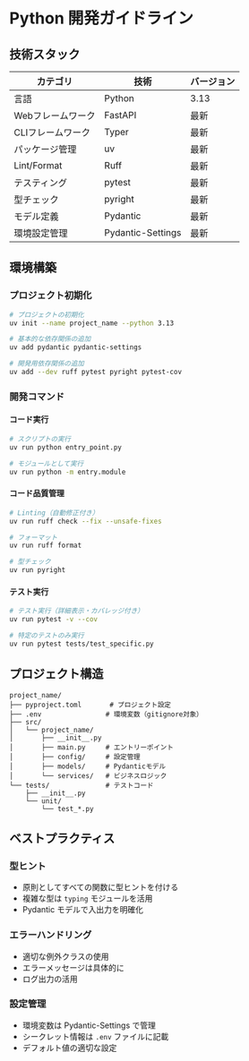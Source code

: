 # Python 開発ガイドライン

## 技術スタック

| カテゴリ          | 技術              | バージョン |
| ----------------- | ----------------- | ---------- |
| 言語              | Python            | 3.13       |
| Webフレームワーク | FastAPI           | 最新       |
| CLIフレームワーク | Typer             | 最新       |
| パッケージ管理    | uv                | 最新       |
| Lint/Format       | Ruff              | 最新       |
| テスティング      | pytest            | 最新       |
| 型チェック        | pyright           | 最新       |
| モデル定義        | Pydantic          | 最新       |
| 環境設定管理      | Pydantic-Settings | 最新       |

## 環境構築

### プロジェクト初期化

```bash
# プロジェクトの初期化
uv init --name project_name --python 3.13

# 基本的な依存関係の追加
uv add pydantic pydantic-settings

# 開発用依存関係の追加
uv add --dev ruff pytest pyright pytest-cov
```

### 開発コマンド

#### コード実行
```bash
# スクリプトの実行
uv run python entry_point.py

# モジュールとして実行
uv run python -m entry.module
```

#### コード品質管理
```bash
# Linting（自動修正付き）
uv run ruff check --fix --unsafe-fixes

# フォーマット
uv run ruff format

# 型チェック
uv run pyright
```

#### テスト実行
```bash
# テスト実行（詳細表示・カバレッジ付き）
uv run pytest -v --cov

# 特定のテストのみ実行
uv run pytest tests/test_specific.py
```

## プロジェクト構造

```
project_name/
├── pyproject.toml       # プロジェクト設定
├── .env                # 環境変数（gitignore対象）
├── src/
│   └── project_name/
│       ├── __init__.py
│       ├── main.py     # エントリーポイント
│       ├── config/     # 設定管理
│       ├── models/     # Pydanticモデル
│       └── services/   # ビジネスロジック
└── tests/              # テストコード
    ├── __init__.py
    └── unit/
        └── test_*.py
```

## ベストプラクティス

### 型ヒント
- 原則としてすべての関数に型ヒントを付ける
- 複雑な型は `typing` モジュールを活用
- Pydantic モデルで入出力を明確化

### エラーハンドリング
- 適切な例外クラスの使用
- エラーメッセージは具体的に
- ログ出力の活用

### 設定管理
- 環境変数は Pydantic-Settings で管理
- シークレット情報は `.env` ファイルに記載
- デフォルト値の適切な設定

